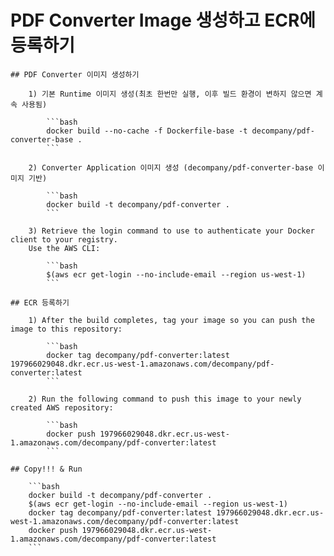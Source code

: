 # PDF Converter Image 생성하고 ECR에 등록하기

    ## PDF Converter 이미지 생성하기

        1) 기본 Runtime 이미지 생성(최초 한번만 실행, 이후 빌드 환경이 변하지 않으면 계속 사용됨)

            ```bash
            docker build --no-cache -f Dockerfile-base -t decompany/pdf-converter-base .
            ```

        2) Converter Application 이미지 생성 (decompany/pdf-converter-base 이미지 기반)

            ```bash
            docker build -t decompany/pdf-converter .
            ```

        3) Retrieve the login command to use to authenticate your Docker client to your registry.
        Use the AWS CLI:

            ```bash
            $(aws ecr get-login --no-include-email --region us-west-1)
            ```

    ## ECR 등록하기

        1) After the build completes, tag your image so you can push the image to this repository:

            ```bash
            docker tag decompany/pdf-converter:latest 197966029048.dkr.ecr.us-west-1.amazonaws.com/decompany/pdf-converter:latest
            ```

        2) Run the following command to push this image to your newly created AWS repository:

            ```bash
            docker push 197966029048.dkr.ecr.us-west-1.amazonaws.com/decompany/pdf-converter:latest
            ```

    ## Copy!!! & Run
    
        ```bash
        docker build -t decompany/pdf-converter .
        $(aws ecr get-login --no-include-email --region us-west-1)
        docker tag decompany/pdf-converter:latest 197966029048.dkr.ecr.us-west-1.amazonaws.com/decompany/pdf-converter:latest
        docker push 197966029048.dkr.ecr.us-west-1.amazonaws.com/decompany/pdf-converter:latest
        ```